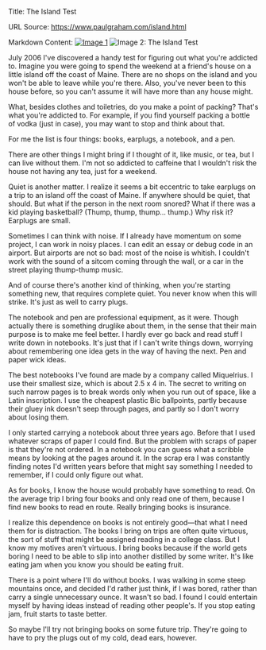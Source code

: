 Title: The Island Test

URL Source: https://www.paulgraham.com/island.html

Markdown Content:
[![Image 1](https://s.turbifycdn.com/aah/paulgraham/the-island-test-12.gif)](https://s.turbifycdn.com/aah/paulgraham/the-island-test-11.gif)
![Image 2: The Island Test](https://s.turbifycdn.com/aah/paulgraham/the-island-test-13.gif)

July 2006
I've discovered a handy test for figuring out what you're addicted to. Imagine you were going to spend the weekend at a friend's house on a little island off the coast of Maine. There are no shops on the island and you won't be able to leave while you're there. Also, you've never been to this house before, so you can't assume it will have more than any house might.

What, besides clothes and toiletries, do you make a point of packing? That's what you're addicted to. For example, if you find yourself packing a bottle of vodka (just in case), you may want to stop and think about that.

For me the list is four things: books, earplugs, a notebook, and a pen.

There are other things I might bring if I thought of it, like music, or tea, but I can live without them. I'm not so addicted to caffeine that I wouldn't risk the house not having any tea, just for a weekend.

Quiet is another matter. I realize it seems a bit eccentric to take earplugs on a trip to an island off the coast of Maine. If anywhere should be quiet, that should. But what if the person in the next room snored? What if there was a kid playing basketball? (Thump, thump, thump... thump.) Why risk it? Earplugs are small.

Sometimes I can think with noise. If I already have momentum on some project, I can work in noisy places. I can edit an essay or debug code in an airport. But airports are not so bad: most of the noise is whitish. I couldn't work with the sound of a sitcom coming through the wall, or a car in the street playing thump-thump music.

And of course there's another kind of thinking, when you're starting something new, that requires complete quiet. You never know when this will strike. It's just as well to carry plugs.

The notebook and pen are professional equipment, as it were. Though actually there is something druglike about them, in the sense that their main purpose is to make me feel better. I hardly ever go back and read stuff I write down in notebooks. It's just that if I can't write things down, worrying about remembering one idea gets in the way of having the next. Pen and paper wick ideas.

The best notebooks I've found are made by a company called Miquelrius. I use their smallest size, which is about 2.5 x 4 in. The secret to writing on such narrow pages is to break words only when you run out of space, like a Latin inscription. I use the cheapest plastic Bic ballpoints, partly because their gluey ink doesn't seep through pages, and partly so I don't worry about losing them.

I only started carrying a notebook about three years ago. Before that I used whatever scraps of paper I could find. But the problem with scraps of paper is that they're not ordered. In a notebook you can guess what a scribble means by looking at the pages around it. In the scrap era I was constantly finding notes I'd written years before that might say something I needed to remember, if I could only figure out what.

As for books, I know the house would probably have something to read. On the average trip I bring four books and only read one of them, because I find new books to read en route. Really bringing books is insurance.

I realize this dependence on books is not entirely good—that what I need them for is distraction. The books I bring on trips are often quite virtuous, the sort of stuff that might be assigned reading in a college class. But I know my motives aren't virtuous. I bring books because if the world gets boring I need to be able to slip into another distilled by some writer. It's like eating jam when you know you should be eating fruit.

There is a point where I'll do without books. I was walking in some steep mountains once, and decided I'd rather just think, if I was bored, rather than carry a single unnecessary ounce. It wasn't so bad. I found I could entertain myself by having ideas instead of reading other people's. If you stop eating jam, fruit starts to taste better.

So maybe I'll try not bringing books on some future trip. They're going to have to pry the plugs out of my cold, dead ears, however.

